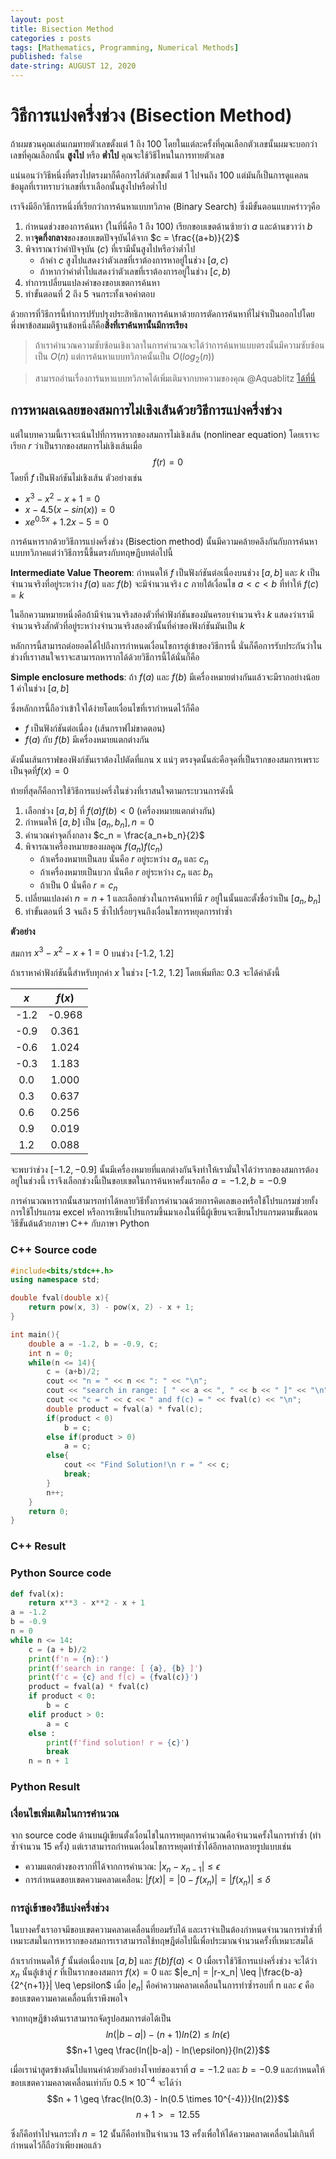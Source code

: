 ```yaml
---
layout: post
title: Bisection Method
categories : posts
tags: [Mathematics, Programming, Numerical Methods]
published: false
date-string: AUGUST 12, 2020
---
```


# วิธีการแบ่งครึ่งช่วง (Bisection Method)

ถ้าผมชวนคุณเล่นเกมทายตัวเลขตั้งแต่ 1 ถึง 100 โดยในแต่ละครั้งที่คุณเลือกตัวเลขนั้นผมจะบอกว่าเลขที่คุณเลือกนั้น **สูงไป** หรือ **ต่ำไป** คุณจะใช้วิธีไหนในการทายตัวเลข

แน่นอนว่าวิธีหนึ่งที่ตรงไปตรงมาก็คือการไล่ตัวเลขตั้งแต่ 1 ไปจนถึง 100 แต่มันก็เป็นการดูแคลนข้อมูลที่เราทราบว่าเลขที่เราเลือกนั้นสูงไปหรือต่ำไป

เราจึงมีอีกวิธีการหนึ่งที่เรียกว่าการค้นหาแบบทวิภาค (Binary Search) ซึ่งมีขั้นตอนแบบคร่าวๆคือ

1. กำหนดช่วงของการค้นหา (ในที่นี่คือ 1 ถึง 100) เรียกขอบเขตด้านซ้ายว่า $a$ และด้านขวาว่า $b$
2. หา**จุดกึ่งกลาง**ของขอบเขตปัจจุบันได้จาก $c = \frac{(a+b)}{2}$
3. พิจาราณาว่าค่าปัจจุบัน ($c$)  ที่เรามีนั้นสูงไปหรือว่าต่ำไป
    * ถ้าค่า $c$ สูงไปแสดงว่าตัวเลขที่เราต้องการหาอยู่ในช่วง $[a, c)$
    * ถ้าหากว่าค่าต่ำไปแสดงว่าตัวเลขที่เราต้องการอยู่ในช่วง $[c, b)$
4. ทำการเปลี่ยนแปลงค่าของขอบเขตการค้นหา
5. ทำขั้นตอนที่ 2 ถึง 5 จนกระทั้งเจอคำตอบ

ด้วยการที่วิธีการนี้ทำการปรับปรุงประสิทธิภาพการค้นหาด้วยการตัดการค้นหาที่ไม่จำเป็นออกไปโดยพึ่งพาข้อสมมติฐานข้อหนึ่งก็คือ**สิ่งที่เราค้นหานั้นมีการเรียง**

> ถ้าเราคำนวณความซับซ้อนเชิงเวลาในการคำนวณจะได้ว่าการค้นหาแบบตรงนั้นมีความซับซ้อนเป็น $O(n)$ แต่การค้นหาแบบทวิภาคนั้นเป็น $O(log_2(n))$ 

>สามารถอ่านเรื่องการ้นหาแบบทวิภาคได้เพิ่มเติมจากบทความของคุณ @Aquablitz [ได้ที่นี่](https://aquablitz11.github.io/2019/04/12/complete-bsearch-tutorial.html#%E0%B8%81%E0%B8%B2%E0%B8%A3%E0%B9%83%E0%B8%8A%E0%B9%89-binary-search-%E0%B9%83%E0%B8%99%E0%B8%81%E0%B8%B2%E0%B8%A3%E0%B9%81%E0%B8%81%E0%B9%89-optimization-problem)

## การหาผลเฉลยของสมการไม่เชิงเส้นด้วยวิธีการแบ่งครึ่งช่วง
แต่ในบทความนี้เราจะเน้นไปที่การหารากของสมการไม่เชิงเส้น (nonlinear equation) โดยเราจะเรียก $r$ ว่าเป็นรากของสมการไม่เชิงเส้นเมื่อ
$$ f(r) = 0$$
โดยที่ $f$ เป็นฟังก์ชันไม่เชิงเส้น
ตัวอย่างเช่น
* $x^3 - x^2 - x + 1 = 0$
* $x - 4.5(x - sin(x)) = 0$
* $xe^{0.5x}+1.2x-5 = 0$

การค้นหารากด้วยวิธีการแบ่งครึ่งช่วง (Bisection method) นั้นมีความคล้ายคลึงกันกับการค้นหาแบบทวิภาคแต่ว่าวิธีการนี้ขึ้นตรงกับทฤษฎีบทต่อไปนี้

**Intermediate Value Theorem**: กำหนดให้ $f$ เป็นฟังก์ชันต่อเนื่องบนช่วง $[a, b]$ และ $k$ เป็นจำนวนจริงที่อยู่ระหว่าง $f(a)$ และ $f(b)$ จะมีจำนวนจริง $c$ ภายใต้เงื่อนไข $a < c < b$ ที่ทำให้ $f(c) = k$

ในอีกความหมายหนึ่งคือถ้ามีจำนวนจริงสองตัวที่ค่าฟังก์ชันของมันครอบจำนวนจริง $k$ แสดงว่าเรามีจำนวนจริงสักตัวที่อยู่ระหว่างจำนวนจริงสองตัวนั้นที่ค่าของฟังก์ชันมันเป็น $k$

หลักการนี้สามารถต่อยอดได้ไปถึงการกำหนดเงื่อนไขการลู่เข้าของวิธีการนี้ นั่นก็คือการรับประกันว่าในช่วงที่เราาสนใจเราจะสามารถหารากได้ด้วยวิธีการนี้ได้นั่นก็คือ

**Simple enclosure methods**: ถ้า $f(a)$ และ $f(b)$ มีเครื่องหมายต่างกันแล้วจะมีรากอย่างน้อย 1 ค่าในช่วง $[a, b]$

ซึ่งหลักการนี้ถือว่าเข้าใจได้ง่ายโดยเงื่อนไขที่เรากำหนดไว้ก็คือ
* $f$ เป็นฟังก์ชันต่อเนื่อง (เส้นกราฟไม่ขาดตอน)
* $f(a)$ กับ $f(b)$ มีเครื่องหมายแตกต่างกัน

ดังนั้นเส้นกราฟของฟังก์ชันเราต้องไปตัดที่แกน x แน่ๆ ตรงจุดนั้นล่ะคือจุดที่เป็นรากของสมการเพราะเป็นจุดที่$f(x) = 0$

ท้ายที่สุดก็คือการใช้วิธีการแบ่งครึ่งในช่วงที่เราสนใจตามกระบวนการดังนี้

1. เลือกช่วง $[a, b]$ ที่ $f(a)f(b) < 0$ (เครื่องหมายแตกต่างกัน)
2. กำหนดให้ $[a, b]$ เป็น $[a_n, b_n], n = 0$
3. คำนวณค่าจุดกึ่งกลาง $c_n = \frac{a_n+b_n}{2}$
4. พิจารณาเครื่องหมายของผลคูณ $f(a_n)f(c_n)$
   * ถ้าเครื่องหมายเป็นลบ นั่นคือ $r$ อยู่ระหว่าง $a_n$ และ $c_n$
   * ถ้าเครื่องหมายเป็นบวก นั่นคือ $r$ อยู่ระหว่าง $c_n$ และ $b_n$
   * ถ้าเป็น 0 นั่นคือ $r = c_n$ 
5. เปลี่ยนแปลงค่า $n = n+1$ และเลือกช่วงในการค้นหาที่มี $r$ อยู่ในนั้นและตั้งชื่อว่าเป็น $[a_n, b_n]$
6. ทำขั้นตอนที่ 3 จนถึง 5 ซ้ำไปเรื่อยๆจนถึงเงื่อนไขการหยุดการทำซ้ำ


**ตัวอย่าง**

สมการ $x^{3}-x^{2}-x+1 = 0$ บนช่วง [-1.2, 1.2]

ถ้าเราหาค่าฟังก์ชันนี้สำหรับทุกค่า $x$ ในช่วง [-1.2, 1.2] โดยเพิ่มทีละ 0.3 จะได้ค่าดังนี้

| $x$ | $f(x)$ |
|:----:| :----:  |
|-1.2 |-0.968  |
|-0.9 |0.361   |
|-0.6 |1.024   |
|-0.3 |1.183   |
|0.0  |1.000   |
|0.3  |0.637   |
|0.6  |0.256   |
|0.9  |0.019   |
|1.2  |0.088   |

จะพบว่าช่วง $[-1.2, -0.9]$ นั้นมีเครื่องหมายที่แตกต่างกันจึงทำให้เรามั่นใจได้ว่ารากของสมการต้องอยู่ในช่วงนี้ เราจึงเลือกช่วงนี้เป็นขอบเขตในการค้นหาครั้งแรกคือ $a = -1.2,  b = -0.9$

การคำนวณหารากนั้นสามารถทำได้หลายวิธีทั้งการคำนวณด้วยการคิดเลขเองหรือใช้โปรแกรมช่วยทั้งการใช้โปรแกรม excel หรือการเขียนโปรแกรมขึ้นมาเองในที่นี้ผู้เขียนจะเขียนโปรแกรมตามขั้นตอนวิธีขั้นต้นด้้วยภาษา C++ กับภาษา Python

### C++ Source code
```cpp
#include<bits/stdc++.h>
using namespace std;

double fval(double x){
    return pow(x, 3) - pow(x, 2) - x + 1;
}

int main(){
    double a = -1.2, b = -0.9, c;
    int n = 0;
    while(n <= 14){
        c = (a+b)/2;
        cout << "n = " << n << ": " << "\n";
        cout << "search in range: [ " << a << ", " << b << " ]" << "\n";
        cout << "c = " << c << " and f(c) = " << fval(c) << "\n";
        double product = fval(a) * fval(c);
        if(product < 0)
            b = c;
        else if(product > 0)
            a = c;
        else{
            cout << "Find Solution!\n r = " << c;
            break;
        }
        n++;
    }
    return 0;
}
```
### C++ Result

### Python Source code
```python
def fval(x):
    return x**3 - x**2 - x + 1
a = -1.2
b = -0.9
n = 0
while n <= 14:
    c = (a + b)/2
    print(f'n = {n}:')
    print(f'search in range: [ {a}, {b} ]')
    print(f'c = {c} and f(c) = {fval(c)}')
    product = fval(a) * fval(c)
    if product < 0:
        b = c
    elif product > 0:
        a = c
    else :
        print(f'find solution! r = {c}')
        break
    n = n + 1
```
### Python Result


### เงื่อนไขเพิ่มเติมในการคำนวณ

จาก source code ด้านบนผู้เขียนตั้งเงื่อนไชในการหยุดการคำนวณคือจำนวนครั้งในการทำซ้ำ (ทำซ้ำจำนวน 15 ครั้ง) แต่เราสามารถกำหนดเงื่อนไขการหยุดทำซ้ำได้อีกหลากหลายรูปแบบเช่น

* ความแตกต่างของรากที่ได้จากการคำนวณ: $|x_n - x_{n-1}| \leq \epsilon$
* การกำหนดขอบเขตความคลาดเคลื่่อน: $|f(x)| = |0-f(x_n)| = |f(x_n)| \leq \delta$

### การลู่เข้าของวิธีแบ่งครึ่งช่วง
ในบางครั้งเราอาจมีขอบเขตความคลาดเคลื่อนที่ยอมรับได้ และเราจำเป็นต้องกำหนดจำนวนการทำซ้ำที่เหมาะสมในการหารากของสมการเราสามารถใช้ทฤษฎีต่อไปนี้เพื่อประมาณจำนวนครั้งที่เหมาะสมได้

ถ้าเรากำหนดให้ $f$ นั้นต่อเนื่องบน $[a, b]$ และ $f(b)f(a) < 0$ เมื่อเราใช้วิธีการแบ่งครึ่งช่วง จะได้ว่า ${x_n}$ นั้นลู่่เข้าสู่ $r$ ที่เป็นรากของสมการ $f(x) = 0$ และ $|e_n| = |r-x_n| \leq |\frac{b-a}{2^{n+1}}| \leq \epsilon$ เมื่อ $|e_n|$ คือค่าความคลาดเคลื่อนในการทำซ้ำรอบที่ n และ $\epsilon$ คือขอบเขตความคาดเคลื่อนที่เราพึงพอใจ

จากทฤษฎีข้างต้นเราสามารถจัดรูปอสมการต่อได้เป็น
$$ln(|b-a|) - (n+1)ln(2) \leq ln(\epsilon)$$
$$n+1 \geq \frac{ln(|b-a|) - ln(\epsilon)}{ln(2)}$$


เมื่อเรานำสูตรข้างต้นไปแทนค่าด้วยตัวอย่างโจทย์ของเราที่ $a =-1.2$ และ $b = -0.9$ และกำหนดให้ขอบเขตความคลาดเคลื่อนเท่ากับ $0.5 \times 10^{-4}$ จะได้ว่า
$$n + 1 \geq \frac{ln(0.3) - ln(0.5 \times 10^{-4})}{ln(2)}$$
$$n+1 >= 12.55$$

ซึ่งก็คือทำไปจนกระทั่ง $n = 12$ นั้่นก็คือทำเป็นจำนวน 13 ครั้งเพื่อให้ได้ความคลาดเคลื่อนไม่เกินที่กำหนดไว้ก็ถือว่าเพียงพอแล้ว

